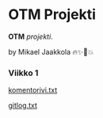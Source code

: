 # OTM Projekti

**OTM** *projekti*.

by Mikael Jaakkola :fire::sparkles::unicorn::boom:
  

### Viikko 1

[komentorivi.txt](https://github.com/magael/otm-harjoitustyo/komentorivi.txt)

[gitlog.txt](https://github.com/magael/otm-harjoitustyo/gitlog.txt)
